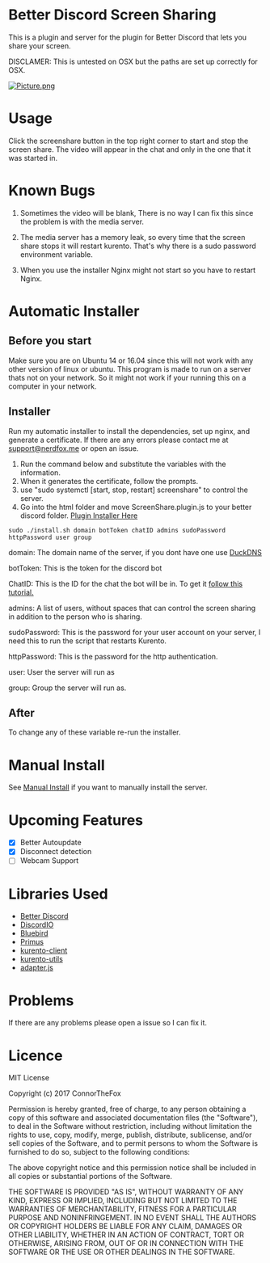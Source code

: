 # Better Discord Screen Sharing

This is a plugin and server for the plugin for Better Discord that lets you share your screen.

DISCLAMER: This is untested on OSX but the paths are set up correctly for OSX.

[![Picture.png](https://s11.postimg.org/4oq3juv4j/Picture.png)](https://postimg.org/image/apnsgxhqn/)

# Usage

Click the screenshare button in the top right corner to start and stop the screen share. The video will appear in the chat and only in the one that it was started in.

# Known Bugs

1. Sometimes the video will be blank, There is no way I can fix this since the problem is with the media server.

2. The media server has a memory leak, so every time that the screen share stops it will restart kurento. That's why there is a sudo password environment variable.

3. When you use the installer Nginx might not start so you have to restart Nginx.

# Automatic Installer

## Before you start

Make sure you are on Ubuntu 14 or 16.04 since this will not work with any other version of linux or ubuntu. This program is made to run on a server thats not on your network. So it might not work if your running this on a computer in your network.

## Installer

Run my automatic installer to install the dependencies, set up nginx, and generate a certificate. If there are any errors please contact me at support@nerdfox.me or open an issue.

1. Run the command below and substitute the variables with the information.
2. When it generates the certificate, follow the prompts.
3. use "sudo systemctl [start, stop, restart] screenshare" to control the server.
4. Go into the html folder and move ScreenShare.plugin.js to your better discord folder. [Plugin Installer Here](https://github.com/Bluscream/BetterDiscord/releases/download/3/BetterDiscord.Setup.exe)

`sudo ./install.sh domain botToken chatID admins sudoPassword httpPassword user group`

domain: The domain name of the server, if you dont have one use [DuckDNS](https://www.duckdns.org/)

botToken: This is the token for the discord bot

ChatID: This is the ID for the chat the bot will be in. To get it [follow this tutorial.](https://support.discordapp.com/hc/en-us/articles/206346498-Where-can-I-find-my-server-ID-)

admins: A list of users, without spaces that can control the screen sharing in addition to the person who is sharing.

sudoPassword: This is the password for your user account on your server, I need this to run the script that restarts Kurento.

httpPassword: This is the password for the http authentication.

user: User the server will run as

group: Group the server will run as.

## After

To change any of these variable re-run the installer.

# Manual Install

See [Manual Install](MANUAL.md) if you want to manually install the server.

# Upcoming Features

- [x] Better Autoupdate
- [x] Disconnect detection
- [ ] Webcam Support

# Libraries Used

* [Better Discord](https://github.com/Jiiks/BetterDiscordApp)
* [DiscordIO](https://github.com/izy521/discord.io)
* [Bluebird](https://github.com/petkaantonov/bluebird)
* [Primus](https://github.com/primus/primus)
* [kurento-client](https://github.com/Kurento/kurento-client-js)
* [kurento-utils](https://github.com/Kurento/kurento-utils-js)
* [adapter.js](https://github.com/webrtc/adapter)

# Problems

If there are any problems please open a issue so I can fix it.

# Licence

MIT License

Copyright (c) 2017 ConnorTheFox

Permission is hereby granted, free of charge, to any person obtaining a copy of this software and associated documentation files (the "Software"), to deal in the Software without restriction, including without limitation the rights to use, copy, modify, merge, publish, distribute, sublicense, and/or sell copies of the Software, and to permit persons to whom the Software is furnished to do so, subject to the following conditions:

The above copyright notice and this permission notice shall be included in all copies or substantial portions of the Software.

THE SOFTWARE IS PROVIDED "AS IS", WITHOUT WARRANTY OF ANY KIND, EXPRESS OR IMPLIED, INCLUDING BUT NOT LIMITED TO THE WARRANTIES OF MERCHANTABILITY, FITNESS FOR A PARTICULAR PURPOSE AND NONINFRINGEMENT. IN NO EVENT SHALL THE AUTHORS OR COPYRIGHT HOLDERS BE LIABLE FOR ANY CLAIM, DAMAGES OR OTHER LIABILITY, WHETHER IN AN ACTION OF CONTRACT, TORT OR OTHERWISE, ARISING FROM, OUT OF OR IN CONNECTION WITH THE SOFTWARE OR THE USE OR OTHER DEALINGS IN THE SOFTWARE.
